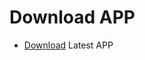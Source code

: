 # Download APP

- [Download](https://github.com/Trmxv9/ChangeBackground/releases/tag/APP) Latest APP
